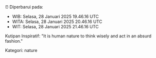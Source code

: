 ⏰ Diperbarui pada:
- WIB: Selasa, 28 Januari 2025 19.46.16 UTC
- WITA: Selasa, 28 Januari 2025 20.46.16 UTC
- WIT: Selasa, 28 Januari 2025 21.46.16 UTC

Kutipan Inspiratif:
"It is human nature to think wisely and act in an absurd fashion."


Kategori: nature

